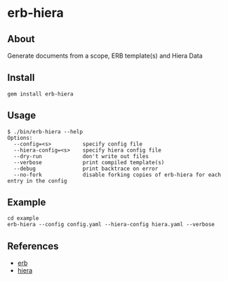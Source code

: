 # erb-hiera

## About

Generate documents from a scope, ERB template(s) and Hiera Data

## Install

```
gem install erb-hiera
```

## Usage

```
$ ./bin/erb-hiera --help
Options:
  --config=<s>          specify config file
  --hiera-config=<s>    specify hiera config file
  --dry-run             don't write out files
  --verbose             print compiled template(s)
  --debug               print backtrace on error
  --no-fork             disable forking copies of erb-hiera for each entry in the config
```

## Example

```
cd example
erb-hiera --config config.yaml --hiera-config hiera.yaml --verbose
```

## References

* [erb](http://www.stuartellis.name/articles/erb/#writing-templates)
* [hiera](https://docs.puppet.com/hiera/)
